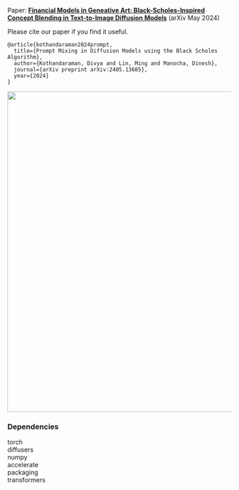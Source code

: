 Paper: [**Financial Models in Geneative Art: Black-Scholes-Inspired Concept Blending in Text-to-Image Diffusion Models**](https://arxiv.org/abs/2405.13685) (arXiv May 2024)

Please cite our paper if you find it useful. <br>

```
@article{kothandaraman2024prompt,
  title={Prompt Mixing in Diffusion Models using the Black Scholes Algorithm},
  author={Kothandaraman, Divya and Lin, Ming and Manocha, Dinesh},
  journal={arXiv preprint arXiv:2405.13685},
  year={2024}
}
```

<p align="center">
<img src="main1.jpg" width="720">
</p>

### Dependencies

torch <br>
diffusers <br>
numpy <br>
accelerate <br>
packaging <br>
transformers <br>


